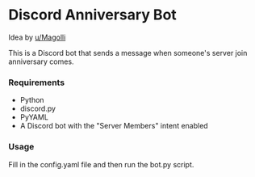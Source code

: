 # Discord Anniversary Bot
Idea by [u/Magolli](https://www.reddit.com/r/discordapp/comments/ziir71/anniversary_bot_recommendation/)

This is a Discord bot that sends a message when someone's server join anniversary comes. 

### Requirements

 - Python 
 - discord<span>.py
 - PyYAML
 - A Discord bot with the "Server Members" intent enabled
 
### Usage

Fill in the config.yaml file and then run the bot<span>.py script.
